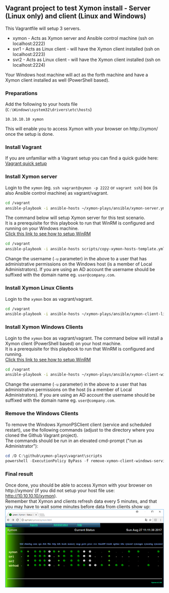 ## Vagrant project to test Xymon install - Server (Linux only) and client (Linux and Windows)
This Vagrantfile will setup 3 servers.
- xymon - Acts as Xymon server and Ansible control machine (ssh on localhost:2222)
- svr1 - Acts as Linux client - will have the Xymon client installed (ssh on localhost:2223)
- svr2 - Acts as Linux client - will have the Xymon client installed (ssh on localhost:2224)

Your Windows host machine will act as the forth machine and have a Xymon client installed as well (PowerShell based).

### Preparations
Add the following to your hosts file (`C:\Windows\system32\drivers\etc\hosts`)

```
10.10.10.10 xymon
```
This will enable you to access Xymon with your browser on http://xymon/ once the setup is done.

### Install Vagrant
If you are unfamiliar with a Vagrant setup you can find a quick guide here: [Vagrant quick setup](SETUP-VAGRANT.md)

### Install Xymon server
Login to the `xymon` (eg. `ssh vagrant@xymon -p 2222`  or `vagrant ssh`) box (is also Ansible control machine) as vagrant/vagrant.

```bash
cd /vagrant
ansible-playbook -i ansible-hosts ~/xymon-plays/ansible/xymon-server.yml
```

The command below will setup Xymon server for this test scenario.    
It is a prerequisite for this playbook to run that WinRM is configured and running on your Windows machine.  
[Click this link to see how to setup WinRM](SETUP-WINRM.md)

```bash
cd /vagrant
ansible-playbook -i ansible-hosts scripts/copy-xymon-hosts-template.yml -u henrik -k
```
Change the username (`-u` parameter) in the above to a user that has administrative permissions on
the Windows host (is a member of Local Administrators). If you are using an AD account the username
should be suffixed with the domain name eg. `user@company.com`.

### Install Xymon Linux Clients
Login to the `xymon` box as vagrant/vagrant.

```bash
cd /vagrant
ansible-playbook -i ansible-hosts ~/xymon-plays/ansible/xymon-client-linux.yml
```

### Install Xymon Windows Clients
Login to the `xymon` box as vagrant/vagrant.
The command below will install a Xymon client (PowerShell based) on your host machine.  
It is a prerequisite for this playbook to run that WinRM is configured and running.  
[Click this link to see how to setup WinRM](SETUP-WINRM.md)

```bash
cd /vagrant
ansible-playbook -i ansible-hosts ~/xymon-plays/ansible/xymon-client-windows.yml -u henrik -k
```
Change the username (`-u` parameter) in the above to a user that has administrative permissions on
the host (is a member of Local Administrators). If you are using an AD account the username
should be suffixed with the domain name eg. `user@company.com`.

### Remove the Windows Clients
To remove the Windows XymonPSClient client (service and scheduled restart), use the following commands (adjust to the directory where you cloned the Github Vagrant project).  
The commands should be run in an elevated cmd-prompt ("run as Administrator"):
```powershell
cd /D C:\github\xymon-plays\vagrant\scripts
powershell -ExecutionPolicy ByPass -f remove-xymon-client-windows-service.ps1
```

### Final result
Once done, you should be able to access Xymon with your browser on http://xymon/ (if you did not setup your host file use: http://10.10.10.10/xymon).  
Remember that Xymon and clients refresh data every 5 minutes, and that you may have to wait some minutes before data from clients show up:  
![alt text](images/final-result-in-browser.png "The final result in the browser")
